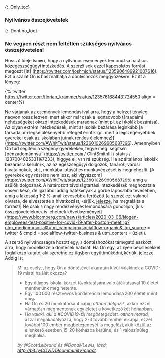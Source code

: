 {: .Only_toc} 
 ### Nyilvános összejövetelek 

 {: .Dont.no_toc} 
 ###  Ne vegyen részt nem feltétlen szükséges nyilvános összejövetelen!

 
 Hosszú ideje ismert, hogy a nyilvános események lemondása hatásos közegészségügyi intézkedés. A szerző sok ezzel kapcsolatos forrást megoszt [itt] (https://twitter.com/joshmich/status/1235906489921007616). Ezt a szálat Ön is használhatja a döntéshozók meggyőzésére.
 Ez itt a lényeg: 

 {% twitter https://twitter.com/florian_krammer/status/1235761684431724550 align = center%} 

 Ne várjanak az események lemondásával arra, hogy a helyzet tényleg nagyon rossz legyen, mert akkor már csak a legnagyobb társadalmi nehézségeket okozó intézkedések maradnak (mint pl. az iskolák bezárása). Az olyan extrém intézkedések, mint az isolák bezárása leginkább [a társadalom legsérülékenyebb rétegeit érintik (pl. mert a legszegényebbek gyerekei csak az iskolában jutnak rendes élelemhez)] (https://twitter.com/AWhitTwit/status/1236010269605687296).  Amennyiben Ön tud segíteni a szegény gyerekeken, tegye meg: segítsen [pénzadománnyal' (https://twitter.com / ClintSmithIII / status / 1237004025331167233),  higgye el, van rá szükség. Ha az általános iskolák bezárásra kerülnek, az az egészségügyi dolgozók, tanárok, városi hivatalnokok, sbt., munkába jutását és munkavégzését is megnehezíti. [A gyerekek egy részére nem lesz, aki vigyázzom] (https://twitter.com/AWhitTwit/status/1236010269605687296)  amíg a szülők dolgoznak. A határozott távolságtartási intézkedések meghozatala sosem késő, de igazából addig hatékonyak a görbe laposabbá tevésében, amíg a lakosság 1-2 %-ánál kevesebb a fertőzött \[a szerző ezt valahol olvasta, de elvesztette a hivatkozást, kérjük, [jelezze](https://twitter.com/figgyjam), ha megtalálta a forrást!\]  Ne csak a nagy rendezvények lemondására gondoljon, [kis összejöveteleknek is lehetnek következményei] (https://www.bloomberg.com/news/articles/2020-03-06/biogen-employees-test-positive-for-covid-19-after-boston-meeting?utm_medium=social&utm_campaign=socialflow-organic&utm_source = twitter & cmpid = socialflow-twitter-business & utm_content = üzleti). 

 
 A szerző nyilvánosságra hozott egy, a döntéshozókat támogató eszközt arra, hogy modellezze a döntések hatását. Ha Ön egy, az ilyen becslésekkel foglalkozó kutató, aki szeretne ez ügyben együttműködni, kérjük, jelezze. Addig is:
 > Mi az esélye, hogy Ön a döntésével akaratán kívül valakinek a COVID-19 miatti halálát okozza? 
 > 
 > - Egy átlagos iskolai körzet távoktatására való átállításával 10 életet menthetünk meg hetente.
 > - Egy 100 000 résztvevős konderencia lemondása 200 életet ment meg.
 > - Ha Ön és 20 munkatársa 4 napig _otthon dolgozik_, akkor ezzel várhatóan megmentenek egy életet a következő két hónapban.
 > - _Ha valaki, aki a #COVID19-től megbetegedett, otthon marad_, azzal megakadályozza, hogy 2-3 további ember elkapja, ezzel további 100 ember megbetegedését is megelőzi, akik közül az ellenkező esetben 15-20 kórházba kerülne, és 1 valószínűleg meghalna.
 > 
 > _by @ScottLeibrand és @DanaMLewis, lásd: http://bit.ly/COVID19communityimpact_
